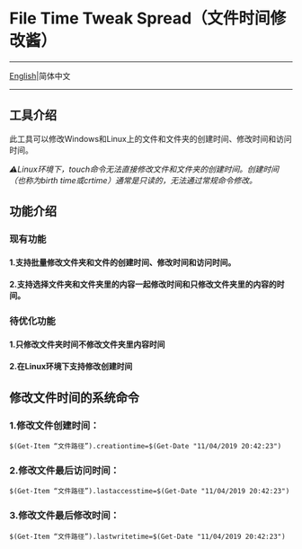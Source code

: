 # File Time Tweak Spread（文件时间修改酱）

---

[English](https://github.com/Cheng-MaoMao/Windows-File-Time-Modification-Tool/blob/main/README_en.md)|简体中文

---

## 工具介绍

此工具可以修改Windows和Linux上的文件和文件夹的创建时间、修改时间和访问时间。

*⚠️Linux环境下，touch命令无法直接修改文件和文件夹的创建时间。创建时间（也称为birth time或crtime）通常是只读的，无法通过常规命令修改。*

## 功能介绍

### 现有功能

#### 1.支持批量修改文件夹和文件的创建时间、修改时间和访问时间。

#### 2.支持选择文件夹和文件夹里的内容一起修改时间和只修改文件夹里的内容的时间。

### 待优化功能

#### 1.只修改文件夹时间不修改文件夹里内容时间

#### 2.在Linux环境下支持修改创建时间

## 修改文件时间的系统命令

### 1.修改文件创建时间：

`$(Get-Item “文件路径”).creationtime=$(Get-Date "11/04/2019 20:42:23")`

### 2.修改文件最后访问时间：

`$(Get-Item “文件路径”).lastaccesstime=$(Get-Date "11/04/2019 20:42:23")`

### 3.修改文件最后修改时间：

`$(Get-Item “文件路径”).lastwritetime=$(Get-Date "11/04/2019 20:42:23")`
